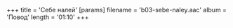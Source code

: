 +++
title = 'Себе налей'
[params]
  filename = 'b03-sebe-naley.aac'
  album = 'Повод'
  length = '01:10'
+++
